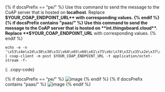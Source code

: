 {% if docsPrefix == "pe/" %}
Use this command to send the message to the CoAP server that is hosted on **localhost**. Replace **$YOUR_COAP_ENDPOINT_URL** with corresponding values.
{% endif %}
{% if docsPrefix contains "paas/" %}
Use this command to send the message to the CoAP server that is hosted on **int.thingsboard.cloud**. Replace **$YOUR_COAP_ENDPOINT_URL** with corresponding values.
{% endif %}

```shell
echo -e -n '\x53\x4e\x2d\x30\x30\x31\x64\x65\x66\x61\x75\x6c\x74\x32\x35\x2e\x37\x36\x39' | coap-client -m post $YOUR_COAP_ENDPOINT_URL -t application/octet-stream -f-
```
{: .copy-code}

{% if docsPrefix == "pe/" %}
![image](/images/user-guide/integrations/coap/terminal-binary-pe.png)
{% endif %}
{% if docsPrefix contains "paas/" %}
![image](/images/user-guide/integrations/coap/terminal-binary-paas.png)
{% endif %}